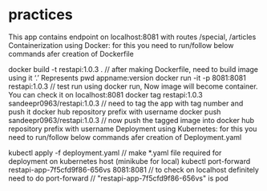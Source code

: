 # practices

This app contains endpoint on localhost:8081 with routes /special, /articles
Containerization using Docker:
for this you need to run/follow below commands afer creation of Dockerfile

docker build -t restapi:1.0.3 . // after making Dockerfile, need to build image using it ‘.’ Represents pwd appname:version
docker run -it -p 8081:8081 restapi:1.0.3 // test run using docker run, Now image will become container. You can check it on localhost:8081
docker tag restapi:1.0.3 sandeepr0963/restapi:1.0.3 // need to tag the app with tag number and push it docker hub repository prefix with username
docker push sandeepr0963/restapi:1.0.3 // now push the tagged image into docker hub repository prefix with username
Deployment using Kubernetes:
for this you need to run/follow below commands afer creation of Deployment.yaml

kubectl apply -f deployment.yaml // make *.yaml file required for deployment on kubernetes host (minikube for local)
kubectl port-forward restapi-app-7f5cfd9f86-656vs 8081:8081 // to check on localhost definitely need to do port-forward // "restapi-app-7f5cfd9f86-656vs" is pod
